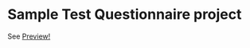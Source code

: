 # Sample Test Questionnaire project
See 
<a href="https://raw.githubusercontent.com/jjhay-bot/Test-Questionnaire/1ce9597200a58b174a1f15ab0dfffc2c43265bc7/app/assets/images/test%20questionnaire%20preview.png">Preview!</a>

